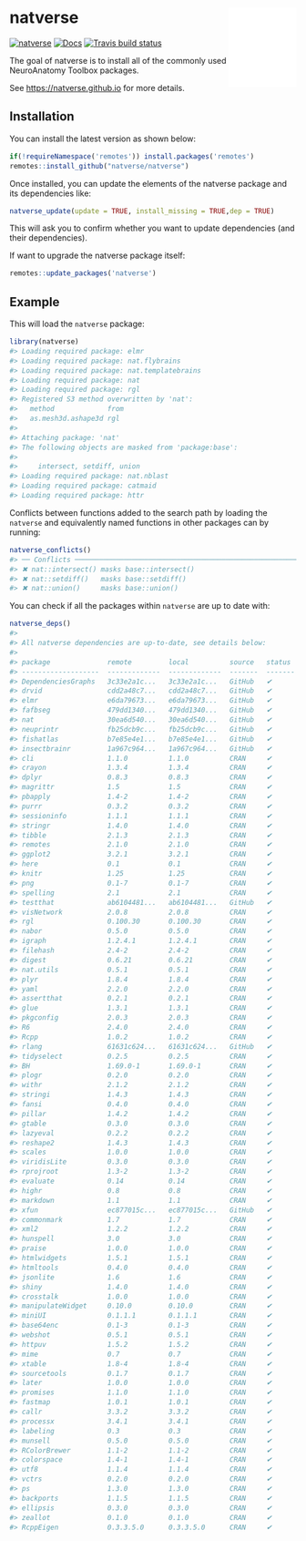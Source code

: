 
<!-- README.md is generated from README.Rmd. Please edit that file -->

# natverse <a href='https://natverse.github.io/'><img src='man/figures/logo.svg' align="right" height="138.5" /></a>

<!-- badges: start -->

[![natverse](https://img.shields.io/badge/natverse-Part%20of%20the%20natverse-a241b6)](https://natverse.github.io)
[![Docs](https://img.shields.io/badge/docs-100%25-brightgreen.svg)](https://natverse.github.io/natverse/reference/)
[![Travis build
status](https://travis-ci.org/natverse/natverse.svg?branch=master)](https://travis-ci.org/natverse/natverse)
<!-- badges: end -->

The goal of natverse is to install all of the commonly used NeuroAnatomy
Toolbox packages.

See <https://natverse.github.io> for more details.

## Installation

You can install the latest version as shown below:

``` r
if(!requireNamespace('remotes')) install.packages('remotes')
remotes::install_github("natverse/natverse")
```

Once installed, you can update the elements of the natverse package and
its dependencies like:

``` r
natverse_update(update = TRUE, install_missing = TRUE,dep = TRUE)
```

This will ask you to confirm whether you want to update dependencies
(and their dependencies).

If want to upgrade the natverse package itself:

``` r
remotes::update_packages('natverse')
```

## Example

This will load the `natverse` package:

``` r
library(natverse)
#> Loading required package: elmr
#> Loading required package: nat.flybrains
#> Loading required package: nat.templatebrains
#> Loading required package: nat
#> Loading required package: rgl
#> Registered S3 method overwritten by 'nat':
#>   method             from
#>   as.mesh3d.ashape3d rgl
#> 
#> Attaching package: 'nat'
#> The following objects are masked from 'package:base':
#> 
#>     intersect, setdiff, union
#> Loading required package: nat.nblast
#> Loading required package: catmaid
#> Loading required package: httr
```

Conflicts between functions added to the search path by loading the
`natverse` and equivalently named functions in other packages can by
running:

``` r
natverse_conflicts()
#> ── Conflicts ─────────────────────────────────────────────────────────────────────────── natverse_conflicts() ──
#> ✖ nat::intersect() masks base::intersect()
#> ✖ nat::setdiff()   masks base::setdiff()
#> ✖ nat::union()     masks base::union()
```

You can check if all the packages within `natverse` are up to date with:

``` r
natverse_deps()
#> 
#> All natverse dependencies are up-to-date, see details below:
#> 
#> package              remote         local          source   status 
#> -------------------  -------------  -------------  -------  -------
#> DependenciesGraphs   3c33e2a1c...   3c33e2a1c...   GitHub   ✔      
#> drvid                cdd2a48c7...   cdd2a48c7...   GitHub   ✔      
#> elmr                 e6da79673...   e6da79673...   GitHub   ✔      
#> fafbseg              479dd1340...   479dd1340...   GitHub   ✔      
#> nat                  30ea6d540...   30ea6d540...   GitHub   ✔      
#> neuprintr            fb25dcb9c...   fb25dcb9c...   GitHub   ✔      
#> fishatlas            b7e85e4e1...   b7e85e4e1...   GitHub   ✔      
#> insectbrainr         1a967c964...   1a967c964...   GitHub   ✔      
#> cli                  1.1.0          1.1.0          CRAN     ✔      
#> crayon               1.3.4          1.3.4          CRAN     ✔      
#> dplyr                0.8.3          0.8.3          CRAN     ✔      
#> magrittr             1.5            1.5            CRAN     ✔      
#> pbapply              1.4-2          1.4-2          CRAN     ✔      
#> purrr                0.3.2          0.3.2          CRAN     ✔      
#> sessioninfo          1.1.1          1.1.1          CRAN     ✔      
#> stringr              1.4.0          1.4.0          CRAN     ✔      
#> tibble               2.1.3          2.1.3          CRAN     ✔      
#> remotes              2.1.0          2.1.0          CRAN     ✔      
#> ggplot2              3.2.1          3.2.1          CRAN     ✔      
#> here                 0.1            0.1            CRAN     ✔      
#> knitr                1.25           1.25           CRAN     ✔      
#> png                  0.1-7          0.1-7          CRAN     ✔      
#> spelling             2.1            2.1            CRAN     ✔      
#> testthat             ab6104481...   ab6104481...   GitHub   ✔      
#> visNetwork           2.0.8          2.0.8          CRAN     ✔      
#> rgl                  0.100.30       0.100.30       CRAN     ✔      
#> nabor                0.5.0          0.5.0          CRAN     ✔      
#> igraph               1.2.4.1        1.2.4.1        CRAN     ✔      
#> filehash             2.4-2          2.4-2          CRAN     ✔      
#> digest               0.6.21         0.6.21         CRAN     ✔      
#> nat.utils            0.5.1          0.5.1          CRAN     ✔      
#> plyr                 1.8.4          1.8.4          CRAN     ✔      
#> yaml                 2.2.0          2.2.0          CRAN     ✔      
#> assertthat           0.2.1          0.2.1          CRAN     ✔      
#> glue                 1.3.1          1.3.1          CRAN     ✔      
#> pkgconfig            2.0.3          2.0.3          CRAN     ✔      
#> R6                   2.4.0          2.4.0          CRAN     ✔      
#> Rcpp                 1.0.2          1.0.2          CRAN     ✔      
#> rlang                61631c624...   61631c624...   GitHub   ✔      
#> tidyselect           0.2.5          0.2.5          CRAN     ✔      
#> BH                   1.69.0-1       1.69.0-1       CRAN     ✔      
#> plogr                0.2.0          0.2.0          CRAN     ✔      
#> withr                2.1.2          2.1.2          CRAN     ✔      
#> stringi              1.4.3          1.4.3          CRAN     ✔      
#> fansi                0.4.0          0.4.0          CRAN     ✔      
#> pillar               1.4.2          1.4.2          CRAN     ✔      
#> gtable               0.3.0          0.3.0          CRAN     ✔      
#> lazyeval             0.2.2          0.2.2          CRAN     ✔      
#> reshape2             1.4.3          1.4.3          CRAN     ✔      
#> scales               1.0.0          1.0.0          CRAN     ✔      
#> viridisLite          0.3.0          0.3.0          CRAN     ✔      
#> rprojroot            1.3-2          1.3-2          CRAN     ✔      
#> evaluate             0.14           0.14           CRAN     ✔      
#> highr                0.8            0.8            CRAN     ✔      
#> markdown             1.1            1.1            CRAN     ✔      
#> xfun                 ec877015c...   ec877015c...   GitHub   ✔      
#> commonmark           1.7            1.7            CRAN     ✔      
#> xml2                 1.2.2          1.2.2          CRAN     ✔      
#> hunspell             3.0            3.0            CRAN     ✔      
#> praise               1.0.0          1.0.0          CRAN     ✔      
#> htmlwidgets          1.5.1          1.5.1          CRAN     ✔      
#> htmltools            0.4.0          0.4.0          CRAN     ✔      
#> jsonlite             1.6            1.6            CRAN     ✔      
#> shiny                1.4.0          1.4.0          CRAN     ✔      
#> crosstalk            1.0.0          1.0.0          CRAN     ✔      
#> manipulateWidget     0.10.0         0.10.0         CRAN     ✔      
#> miniUI               0.1.1.1        0.1.1.1        CRAN     ✔      
#> base64enc            0.1-3          0.1-3          CRAN     ✔      
#> webshot              0.5.1          0.5.1          CRAN     ✔      
#> httpuv               1.5.2          1.5.2          CRAN     ✔      
#> mime                 0.7            0.7            CRAN     ✔      
#> xtable               1.8-4          1.8-4          CRAN     ✔      
#> sourcetools          0.1.7          0.1.7          CRAN     ✔      
#> later                1.0.0          1.0.0          CRAN     ✔      
#> promises             1.1.0          1.1.0          CRAN     ✔      
#> fastmap              1.0.1          1.0.1          CRAN     ✔      
#> callr                3.3.2          3.3.2          CRAN     ✔      
#> processx             3.4.1          3.4.1          CRAN     ✔      
#> labeling             0.3            0.3            CRAN     ✔      
#> munsell              0.5.0          0.5.0          CRAN     ✔      
#> RColorBrewer         1.1-2          1.1-2          CRAN     ✔      
#> colorspace           1.4-1          1.4-1          CRAN     ✔      
#> utf8                 1.1.4          1.1.4          CRAN     ✔      
#> vctrs                0.2.0          0.2.0          CRAN     ✔      
#> ps                   1.3.0          1.3.0          CRAN     ✔      
#> backports            1.1.5          1.1.5          CRAN     ✔      
#> ellipsis             0.3.0          0.3.0          CRAN     ✔      
#> zeallot              0.1.0          0.1.0          CRAN     ✔      
#> RcppEigen            0.3.3.5.0      0.3.3.5.0      CRAN     ✔
```
